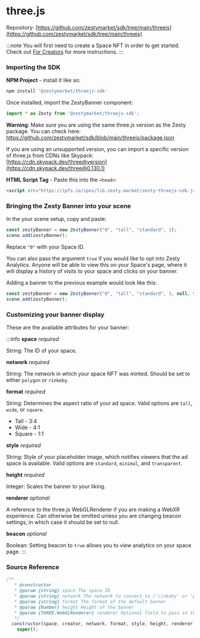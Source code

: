 # three.js

Repository: [https://github.com/zestymarket/sdk/tree/main/threejs](https://github.com/zestymarket/sdk/tree/main/threejs)

:::note
You will first need to create a Space NFT in order to get started. Check out [For Creators](../../create-space.md) for more instructions.
:::

### Importing the SDK

**NPM Project** - install it like so:

```sh
npm install '@zestymarket/threejs-sdk'
```

Once installed, import the ZestyBanner component:

```js
import * as Zesty from '@zestymarket/threejs-sdk';
```

**Warning**: Make sure you are using the same three.js version as the Zesty package. You can check here: https://github.com/zestymarket/sdk/blob/main/threejs/package.json

If you are using an unsupported version, you can import a specific version of three.js from CDNs like Skypack: [https://cdn.skypack.dev/three@version](https://cdn.skypack.dev/three@0.130.1)

**HTML Script Tag** - Paste this into the `<head>`:

```html
<script src="https://ipfs.io/ipns/lib.zesty.market/zesty-threejs-sdk.js"></script>
```

### Bringing the Zesty Banner into your scene

In the your scene setup, copy and paste:

```js
const zestyBanner = new ZestyBanner("0", "tall", "standard", 3);
scene.add(zestyBanner);
```

Replace `"0"` with your Space ID.

You can also pass the argument `true` if you would like to opt into Zesty Analytics. Anyone will be able to view this on your Space's page, where it will display a history of visits to your space and clicks on your banner.

Adding a banner to the previous example would look like this:

```js
const zestyBanner = new ZestyBanner("0", "tall", "standard", 3, null, true);
scene.add(zestyBanner);
```

### Customizing your banner display

These are the available attributes for your banner:

:::info
**space**
*required*

String: The ID of your space.

**network**
*required*

String: The network in which your space NFT was minted. Should be set to either `polygon` or `rinkeby`.

**format**
*required*

String: Determines the aspect ratio of your ad space. Valid options are `tall`, `wide`, or `square`.

- Tall - 3:4
- Wide - 4:1
- Square - 1:1

**style**
*required*

String: Style of your placeholder image, which notifies viewers that the ad space is available.
Valid options are `standard`, `minimal`, and `transparent`.

**height**
*required*

Integer: Scales the banner to your liking.

**renderer**
*optional*

A reference to the three.js WebGLRenderer if you are making a WebXR experience. Can otherwise be omitted unless you are changing beacon settings, in which case it should be set to null.

**beacon**
*optional*

Boolean: Setting beacon to `true` allows you to view analytics on your space page.
:::

### Source Reference

```javascript
/**
   * @constructor
   * @param {string} space The space ID
   * @param {string} network The network to connect to ('rinkeby' or 'polygon')
   * @param {string} format The format of the default banner
   * @param {Number} height Height of the banner
   * @param {THREE.WebGLRenderer} renderer Optional field to pass in the WebGLRenderer in a WebXR project
   */
  constructor(space, creator, network, format, style, height, renderer = null, beacon = false) {
    super();
```
